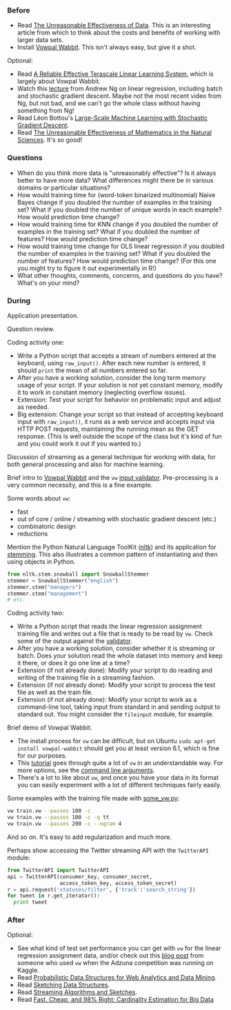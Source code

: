 ### Before

 * Read [The Unreasonable Effectiveness of Data](http://static.googleusercontent.com/media/research.google.com/en/us/pubs/archive/35179.pdf). This is an interesting article from which to think about the costs and benefits of working with larger data sets.
 * Install [Vowpal Wabbit](https://github.com/JohnLangford/vowpal_wabbit). This isn't always easy, but give it a shot.

Optional:

 * Read [A Reliable Effective Terascale Linear Learning System](http://arxiv.org/pdf/1110.4198v3.pdf), which is largely about Vowpal Wabbit.
 * Watch this [lecture](https://www.youtube.com/watch?v=5u4G23_OohI) from Andrew Ng on linear regression, including batch and stochastic gradient descent. Maybe not the most recent video from Ng, but not bad, and we can't go the whole class without having something from Ng!
 * Read Léon Bottou's [Large-Scale Machine Learning with Stochastic Gradient Descent](http://leon.bottou.org/publications/pdf/compstat-2010.pdf).
 * Read [The Unreasonable Effectiveness of Mathematics in the Natural Sciences](http://www.dartmouth.edu/~matc/MathDrama/reading/Wigner.html). It's so good!


### Questions

 * When do you think more data is "unreasonably effective"? Is it always better to have more data? What differences might there be in various domains or particular situations?
 * How would training time for (word-token binarized multinomial) Naive Bayes change if you doubled the number of examples in the training set? What if you doubled the number of unique words in each example? How would prediction time change?
 * How would training time for KNN change if you doubled the number of examples in the training set? What if you doubled the number of features? How would prediction time change?
 * How would training time change for OLS linear regression if you doubled the number of examples in the training set? What if you doubled the number of features? How would prediction time change? (For this one you might try to figure it out experimentally in R!)
 * What other thoughts, comments, concerns, and questions do you have? What's on your mind?


### During

Application presentation.

Question review.

Coding activity one:
 * Write a Python script that accepts a stream of numbers entered at the keyboard, using `raw_input()`. After each new number is entered, it should `print` the mean of all numbers entered so far.
 * After you have a working solution, consider the long term memory usage of your script. If your solution is not yet constant memory, modify it to work in constant memory (neglecting overflow issues).
 * Extension: Test your script for behavior on problematic input and adjust as needed.
 * Big extension: Change your script so that instead of accepting keyboard input with `raw_input()`, it runs as a web service and accepts input via HTTP POST requests, maintaining the running mean as the GET response. (This is well outside the scope of the class but it's kind of fun and you could work it out if you wanted to.)

Discussion of streaming as a general technique for working with data, for both general processing and also for machine learning.

Brief intro to [Vowpal Wabbit](https://github.com/JohnLangford/vowpal_wabbit/wiki) and the `vw` [input validator](http://hunch.net/~vw/validate.html). Pre-processing is a very common necessity, and this is a fine example.

Some words about `vw`:
 * fast
 * out of core / online / streaming with stochastic gradient descent (etc.)
 * combinatoric design
 * reductions

Mention the Python Natural Language ToolKit ([nltk](http://www.nltk.org/)) and its application for [stemming](http://en.wikipedia.org/wiki/Stemming). This also illustrates a common pattern of instantiating and then using objects in Python.

```Python
from nltk.stem.snowball import SnowballStemmer
stemmer = SnowballStemmer("english")
stemmer.stem("managers")
stemmer.stem("management")
# etc.
```

Coding activity two:
 * Write a Python script that reads the linear regression assignment training file and writes out a file that is ready to be read by `vw`. Check some of the output against the [validator](http://hunch.net/~vw/validate.html).
 * After you have a working solution, consider whether it is streaming or batch. Does your solution read the whole dataset into memory and keep it there, or does it go one line at a time?
 * Extension (if not already done): Modify your script to do reading and writing of the training file in a streaming fashion.
 * Extension (if not already done): Modify your script to process the test file as well as the train file.
 * Extension (if not already done): Modify your script to work as a command-line tool, taking input from standard in and sending output to standard out. You might consider the `fileinput` module, for example.

Brief demo of Vowpal Wabbit.
 * The install process for `vw` can be difficult, but on Ubuntu `sudo apt-get install vowpal-wabbit` should get you at least version 6.1, which is fine for our purposes.
 * This [tutorial](http://zinkov.com/posts/2013-08-13-vowpal-tutorial/) goes through quite a lot of `vw` in an understandable way. For more options, see the [command line arguments](https://github.com/JohnLangford/vowpal_wabbit/wiki/Command-line-arguments).
 * There's a lot to like about `vw`, and once you have your data in its format you can easily experiment with a lot of different techniques fairly easily.

Some examples with the training file made with [some_vw.py](some_vw.py):

```bash
vw train.vw --passes 100 -c
vw train.vw --passes 100 -c -q tt
vw train.vw --passes 200 -c --ngram 4
```

And so on. It's easy to add regularization and much more.

Perhaps show accessing the Twitter streaming API with the `TwitterAPI` module:

```Python
from TwitterAPI import TwitterAPI
api = TwitterAPI(consumer_key, consumer_secret,
                 access_token_key, access_token_secret)
r = api.request('statuses/filter', {'track':'search_string'})
for tweet in r.get_iterator():
  print tweet
```


### After

Optional:

 * See what kind of test set performance you can get with `vw` for the linear regression assignment data, and/or check out this [blog post](http://fastml.com/predicting-advertised-salaries/) from someone who used `vw` when the Adzuna competition was running on Kaggle.
 * Read [Probabilistic Data Structures for Web Analytics and Data Mining](http://highlyscalable.wordpress.com/2012/05/01/probabilistic-structures-web-analytics-data-mining/).
 * Read [Sketching Data Structures](http://lkozma.net/blog/sketching-data-structures/).
 * Read [Streaming Algorithms and Sketches](http://blog.aggregateknowledge.com/tag/count-min-sketch/).
 * Read [Fast, Cheap, and 98% Right: Cardinality Estimation for Big Data](http://metamarkets.com/2012/fast-cheap-and-98-right-cardinality-estimation-for-big-data/)
